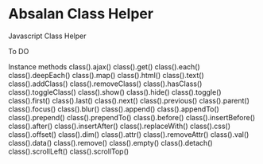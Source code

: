 # Absalan Class Helper
Javascript Class Helper


To DO

Instance methods 
class().ajax() 
class().get() 
class().each() 
class().deepEach() 
class().map() 
class().html() 
class().text() 
class().addClass() 
class().removeClass() 
class().hasClass() 
class().toggleClass() 
class().show() 
class().hide() 
class().toggle() 
class().first() 
class().last() 
class().next() 
class().previous() 
class().parent() 
class().focus() 
class().blur() 
class().append() 
class().appendTo() 
class().prepend() 
class().prependTo() 
class().before() 
class().insertBefore() 
class().after() 
class().insertAfter() 
class().replaceWith() 
class().css() 
class().offset() 
class().dim() 
class().attr() 
class().removeAttr() 
class().val() 
class().data() 
class().remove() 
class().empty() 
class().detach() 
class().scrollLeft() 
class().scrollTop() 